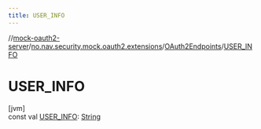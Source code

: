 ```yaml
---
title: USER_INFO
---
```

//[mock-oauth2-server](../../../index.html)/[no.nav.security.mock.oauth2.extensions](../index.html)/[OAuth2Endpoints](index.html)/[USER_INFO](-u-s-e-r_-i-n-f-o.html)



# USER_INFO



[jvm]\
const val [USER_INFO](-u-s-e-r_-i-n-f-o.html): [String](https://kotlinlang.org/api/latest/jvm/stdlib/kotlin/-string/index.html)





